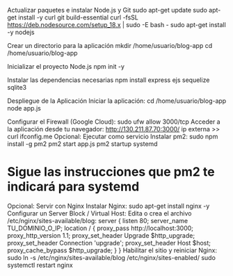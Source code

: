 Actualizar paquetes e instalar Node.js y Git
sudo apt-get update
sudo apt-get install -y curl git build-essential
curl -fsSL https://deb.nodesource.com/setup_18.x | sudo -E bash -
sudo apt-get install -y nodejs

Crear un directorio para la aplicación
mkdir /home/usuario/blog-app
cd /home/usuario/blog-app

Inicializar el proyecto Node.js
npm init -y

Instalar las dependencias necesarias
npm install express ejs sequelize sqlite3

Despliegue de la Aplicación
Iniciar la aplicación:
cd /home/usuario/blog-app
node app.js

Configurar el Firewall (Google Cloud):
sudo ufw allow 3000/tcp
Acceder a la aplicación desde tu navegador:
http://130.211.87.70:3000/
ip externa >> curl ifconfig.me
Opcional: Ejecutar como servicio
Instalar pm2:
sudo npm install -g pm2
pm2 start app.js
pm2 startup systemd
# Sigue las instrucciones que pm2 te indicará para systemd

Opcional: Servir con Nginx
Instalar Nginx:
sudo apt-get install nginx -y
Configurar un Server Block / Virtual Host:
Edita o crea el archivo /etc/nginx/sites-available/blog:
server {
    listen 80;
    server_name TU_DOMINIO_O_IP;
    location / {
        proxy_pass http://localhost:3000;
        proxy_http_version 1.1;
        proxy_set_header Upgrade $http_upgrade;
        proxy_set_header Connection 'upgrade';
        proxy_set_header Host $host;
        proxy_cache_bypass $http_upgrade;
    }
}
Habilitar el sitio y reiniciar Nginx:
sudo ln -s /etc/nginx/sites-available/blog /etc/nginx/sites-enabled/
sudo systemctl restart nginx
